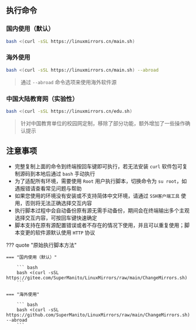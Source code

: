 ## 执行命令

### 国内使用（默认）

``` bash
bash <(curl -sSL https://linuxmirrors.cn/main.sh)
```

### 海外使用

``` bash
bash <(curl -sSL https://linuxmirrors.cn/main.sh) --abroad
```
> 通过 `--abroad` 命令选项来使用海外软件源

### 中国大陆教育网（实验性）

``` bash
bash <(curl -sSL https://linuxmirrors.cn/edu.sh)
```
> 针对中国教育单位的校园网定制，移除了部分功能，额外增加了一些操作确认提示

## 注意事项

- 完整复制上面的命令到终端按回车键即可执行，若无法安装 `curl` 软件包可复制源码到本地后通过 `bash` 手动执行  
- 为了适配所有环境，需要使用 `Root` 用户执行脚本，切换命令为 `su root`，如遇报错请查看常见问题与帮助  
- 如果您使用的环境没有安装或不支持简体中文环境，请通过 `SSH客户端工具` 使用，否则将无法正确选择交互内容  
- 执行脚本过程中会自动备份原有源无需手动备份，期间会在终端输出多个主观选择交互内容，可按回车键快速确定  
- 脚本支持在原有源配置错误或者不存在的情况下使用，并且可以重复使用；脚本变更的软件源默认使用 `HTTP` 协议

??? quote "原始执行脚本方法"

    === "国内使用（默认）"

        ``` bash
        bash <(curl -sSL https://gitee.com/SuperManito/LinuxMirrors/raw/main/ChangeMirrors.sh)
        ```

    === "海外使用"

        ``` bash
        bash <(curl -sSL https://github.com/SuperManito/LinuxMirrors/raw/main/ChangeMirrors.sh) --abroad
        ```
